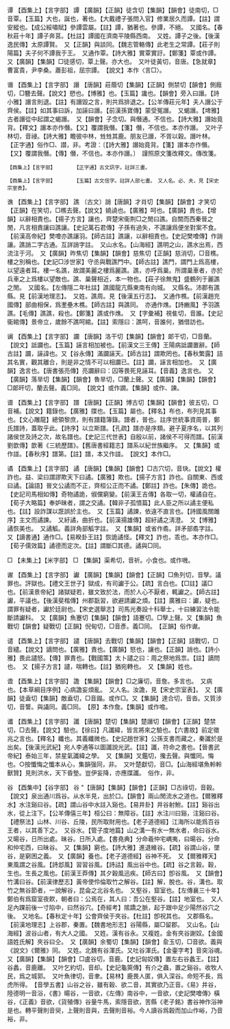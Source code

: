 <!-- { "loadSidebar": true } -->
谭	【酉集上】【言字部】	譚	【廣韻】【正韻】徒含切【集韻】【韻會】徒南切，□音覃。【玉篇】大也，誕也，著也。【大戴禮子張問入官】修業居久而譚。【註】謂安縱也。【成公綏嘯賦】參譚雲屬。【註】譚，猶著也。參譚，不絕。　又國名。【春秋莊十年】譚子奔莒。【杜註】譚國在濟南平陵縣西南。　又姓。譚子之後。【後漢逸民傳】太原譚賢。　又【正韻】與談同。【魏志管輅傳】此老生之常譚。【莊子則陽篇】夫子何不譚我于王。　又通作覃。【詩大雅】實覃實訏。【鄭箋】覃或作譚。　又【廣韻】【集韻】□徒感切，覃上聲。亦大也。　又叶徒黃切，音唐。【急就章】曹富貴，尹李桑。蕭彭祖，屈宗譚。　【說文】本作〈言□〉。

谮	【酉集上】【言字部】	譖	【唐韻】莊蔭切【集韻】【正韻】側禁切【韻會】側廕切，□簪去聲。【說文】愬也。【博雅】也。【玉篇】讒也。【韻會】旁入曰譖。【詩小雅】譖言則退。【註】有譖毀之言，則共爲排退之。【公羊傳莊元年】夫人譖公于齊侯。【註】如其事曰訴，加誣曰譖。【前漢孫寶傳】蒙受冤譖。　又蝎譖。【埤雅】古者譖從中起謂之蝎譖。　又【韻會】子念切。與僭通。不信也。【詩大雅】譖始竟背。【釋文】譖本亦作僭。【又】覆謂我僭。【箋】僭，不信也。本亦作譖。　又叶子林切，音祲。【詩大雅】瞻彼中林，甡甡其鹿。朋友已譖，不胥以穀。譖叶林。　【正字通】俗作□、譛，非。考證：〔【詩大雅】譖始竟背。【箋】譖本亦作僭。【又】覆謂我僭。【傳】僭，不信也。本亦作譖。〕　謹照原文箋改釋文。傳改箋。 

	【酉集上】【言字部】		【正字通】古文訊字。註詳三畫。

	【酉集上】【言字部】		【玉篇】古文信字。註詳人部七畫。　又人名。必、夫，見【宋史宗室表】。

谯	【酉集上】【言字部】	譙	〔古文〕誚【唐韻】才肖切【集韻】【韻會】才笑切【正韻】在笑切，□樵去聲。【說文】嬈譊也。【廣雅】呵也。【廣韻】責也。【增韻】以辭相責也。【揚子方言】讓也，齊楚宋衞荆□之閒曰譙。自關而西秦晉之閒，凡言相責讓曰譙讓。【史記萬石君傳】子孫有過失，不譙讓爲便坐對案不食。【前漢高帝紀】樊噲亦譙讓羽。【師古註】譙讓，以辭相責也。【史記樊噲傳】作誚讓。譙誚二字古通。互詳誚字註。　又山水名。【山海經】譙明之山，譙水出焉，西流注于河。　又【廣韻】昨焦切【集韻】【韻會】慈焦切【正韻】慈消切，□音樵。樓之別稱也。【史記□涉世家】守丞與戰譙門中。【師古註】譙門，謂門上爲高樓，以望遠者耳。樓一名譙，故謂美麗之樓爲麗譙。譙，亦呼爲巢。所謂巢車者，亦於兵車之上爲樓以望敵也。譙、巢聲相近，本一物也。【莊子徐無鬼】盛鶴列于麗譙之閒。　又國名。【左傳隱二年杜註】譙國龍亢縣東南有向城。　又縣名。沛郡有譙縣。見【前漢地理志】。　又姓。譙周。見【後漢五行志】。　又通作樵。【前漢趙充國傳】部曲相保，爲壍壘木樵。【師古註】與譙同。　亦通作燋。【詩豳風】予羽譙譙。【毛傳】譙譙，殺也。【鄭箋】譙或作燋。　又【字彙補】視隹切，音誰。【史記衞綰傳】景帝立，歲餘不譙呵綰。【註】索隱曰：譙呵，音誰何，猶借訪也。

谰	【酉集上】【言字部】	讕	【唐韻】洛干切【集韻】【韻會】郞干切，□音蘭。【說文】詆讕也。【玉篇】誣言相加被也。【前漢文三王傳】王陽病詆讕置辭。【師古註】讕，誣諱也。又【谷永傳】滿讕誣天。【師古註】謂欺罔也。【春秋繁露】詰其名實，觀其離合，則是非之情不可以相讕已。【註】讕，誣言相加也。　又【廣韻】逸言也。【唐書張亮傳】亮讕辭曰：囚等畏死見誣耳。【音義】逸言也。　又【廣韻】落旱切【集韻】【韻會】魯旱切，□蘭上聲。又【廣韻】【集韻】【韻會】□郞旰切，蘭去聲。義□同。　【說文】或作譋。【集韻】或作、諫。

谱	【酉集上】【言字部】	譜	【唐韻】【正韻】博古切【集韻】【韻會】彼五切，□音補。【說文】籍錄也。【廣雅】牒也。【玉篇】屬也。【釋名】布也，布列見其事也。【文心雕龍】總領黎庶，則有譜籍簿錄。譜者，普也。註序世統事資周普，鄭氏譜詩，蓋取乎此。【詩序】以立斯譜。【孔疏】譜亦是序類。避子夏序名，以其列諸侯世及詩之次，故名譜也。【史記三代世表】自殷以前，諸侯不可得而譜。【前漢劉歆傳】歆著《三統歷譜》。【舊唐書經籍志】譜系以紀世族繼序。　又【集韻】或作諩。【春秋序】譜第。【註】譜，本又作諩。　【說文】本作□。

谲	【酉集上】【言字部】	譎	【唐韻】【集韻】【韻會】□古穴切，音玦。【說文】權詐也。益、梁曰謂謬欺天下曰譎。【廣雅】欺也。【揚子方言】詐也。自關東、西或曰譎。【論語】晉文公譎而不正，齊桓公正而不譎。【鄭註】詐也。【朱傳】詭也。【史記司馬相如傳】奇物譎詭，俶儻窮變。【前漢王吉傳】各取一切，權譎自在。【荀子大略篇】奉妒昧者，謂之交譎。【韓非子孤憤篇】此人臣之所以譎主便私也。【註】設詐謀以誑誤於主也。　又【玉篇】譎諫，依違不直言也。【詩國風關雎序】主文而譎諫。　又紆譎，曲折也。【前漢揚雄傳】超紆譎之淸澄。　又【博雅】譎恢美也。　又譎觚。義詳角部觚字註。　又【集韻】或省作矞。詳矛部矞字註。　又【讀書通】通作□。【易睽卦王註】恢詭譎怪。【釋文】詐也，乖也。本亦作□。【荀子儒效篇】譎德而定次。【註】謂斷□其德。譎與□同。

□	【未集上】【米字部】	□	【集韻】渠希切，音祈。小食也。或作嘰。

谳	【酉集上】【言字部】	讞	【廣韻】【集韻】【韻會】【正韻】□魚列切，音孼。議罪也。評獄也。【禮文王世子】獄成，有司讞于公。【疏】言白也。【□註】議□也。【前漢景帝紀】諸獄疑若，雖文致於法，而於人心不厭者，輒讞之。【師古註】讞，平議也。【後漢斐楷傳】州郡翫習，欲避請讞之煩。【註】廣雅曰：讞，疑也。謂罪有疑者，讞於廷尉也。【宋史選舉志】司馬光奏設十科舉士，十曰練習法令能斷請讞科。　又【廣韻】魚蹇切【集韻】【韻會】語蹇切。□孼上聲。又【集韻】魚戰切【韻會】疑戰切【正韻】倪甸切，□音彥。義□同。　【正韻】俗作谳。

谴	【酉集上】【言字部】	譴	【唐韻】去戰切【集韻】【韻會】【正韻】詰戰切，□音繾。【說文】謫問也。【廣雅】責也。【廣韻】怒也，讓也。【正韻】誚也。【詩小雅】畏此譴怒。【傳】罪責也。【戰國策】太卜譴之曰：周之祭地爲祟。【註】謫問也。　又【揚子方言】譴，喘轉也。【註】猶宛轉也。　又【集韻】姓也。

谵	【酉集上】【言字部】	譫	【集韻】【韻會】□之廉切，音詹。多言也。　又病也。【本草綱目序例】心病譫妄煩亂。　又人名。汝譫，見【宋史宗室表】。　又【廣韻】徒盍切【集韻】敵盍切，□音蹋。或作□。又【集韻】達合切，音沓。又質涉切，音讋。與讘同。義□同。　【原】本作詹。【集韻】或作噡。

谶	【酉集上】【言字部】	讖	【唐韻】楚切【集韻】楚譖切【韻會】【正韻】楚禁切，□去聲。【說文】驗也。【徐曰】凡讖緯，皆言將來之驗也。【六書故】前定徵兆之言也。【釋名】纖也。其義纖微也。【史記趙世家】公孫支書而藏之，秦讖於是出矣。【後漢光武紀】宛人李通等以圖讖說光武。【註】讖，符命之書也。【晉書武帝紀】泰始三年，禁星氣讖緯之學。　又【集韻】叉鑑切，攙去聲。與懺同。悔也。○按懺悔之懺本从心，集韻强同，非。　又叶楚獻切，音□。【山海經堪魚軨軨獸贊】見則洪水，天下昏墊。豈伊妄降，亦應牒讖。　俗作，非。

谷	【酉集中】【谷字部】	谷	"【唐韻】【集韻】【韻會】【正韻】□古祿切，音穀。【說文】泉出通川爲谷。从水半見，出於口。【韻會】兩山閒流水之道也。【爾雅釋水】水注谿曰谷。【疏】謂山谷中水註入谿也。【易井卦】井谷射鮒。【註】谿谷出水，從上注下。【公羊傳僖三年】桓公曰：無障谷。【註】水注川曰谿，注谿曰谷。【禮祭法】山林、川谷、丘陵，民所取財用也。【老子道德經】江海所以能爲百谷王者，以其善下之。　又谷水。【管子度地篇】山之溝一有水一無水者，命曰谷水。　又暘谷，日所出處。昧谷。日所入處。【書堯典】分命羲仲宅嵎夷，曰暘谷。分命和仲宅西，曰昧谷。　又【集韻】窮也。【詩大雅】進退維谷。【疏】谷謂山谷，墜谷，是窮困之義。　又【廣韻】養也。【老子道德經】谷神不死。　又【爾雅釋天】東風謂之谷風。【詩邶風】習習谷風。【詩詁】風出谷中也。【疏】谷之言穀。穀，生也。生長之風也。【前漢王莽傳】其夕穀風迅疾。【師古曰】卽谷風。　又【韻會】竹溝曰谷。【前漢律歷志】黃帝使伶倫取竹之解谷。【註】解，脫也。谷，溝也。取竹之無谷節者，一說解谷，昆侖之北谷名也。　又壑谷，窟室也。【左傳襄三十年】鄭伯有爲窟室夜飮，朝者曰：公焉在，其人曰：吾公在壑谷。【註】地室也。　又人足內踝前後一寸陷中，曰然谷穴。【奇經考】隂蹻之脈，起于跟中足少陽然谷穴之後。　又地名。【春秋定十年】公會齊侯于夾谷。【杜註】卽祝其也。　又郡縣名。【前漢地理志】上谷郡，秦置。【魏書地形志】谷陽縣，屬□留郡。　又山名。【山海經】波谷山者，有大人之國。　又姓。漢有谷永。又複姓。金有夾谷謝奴。【金國語姓氏解】夾谷曰仝。　又【廣韻】余蜀切【集韻】【韻會】兪玉切，□音欲。義與《說文》《爾雅》同。　又姓。北魏有谷渾氏。又吐谷渾氏。【金壷字考】音突浴魂。　又【廣韻】【集韻】【韻會】□盧谷切，音鹿。【史記匈奴傳】置左右谷蠡王。【註】谷蠡，音鹿離。　又叶乞約切，音却。【史記龜筴傳】有介之蟲，置之谿谷。收牧人民，爲之城郭。　又叶魚律切，音聿。【易林】鹿畏人匿，俱入深谷。命短不長，爲虎所得。　【音學五書】山谷之谷，雖有穀、欲二音，其實欲乃正音。《易》井谷，陸德明一音浴，《書》暘谷，一音欲，《左傳》南谷中，一音欲，《史記樊噲傳》橫谷，《正義》音欲，《貨殖傳》谷量牛馬，索隱音欲，苦縣《老子銘》書谷神作浴神是也。轉平聲則音臾，上聲則音與，去聲則音裕。今人讀谷爲穀而加山作峪，乃音裕，非。


